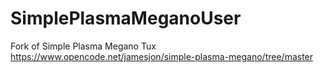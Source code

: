 # SimplePlasmaMeganoUser
Fork of Simple Plasma Megano Tux
https://www.opencode.net/jamesjon/simple-plasma-megano/tree/master
